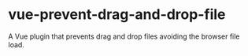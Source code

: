 # vue-prevent-drag-and-drop-file
A Vue plugin that prevents drag and drop files avoiding the browser file load.
